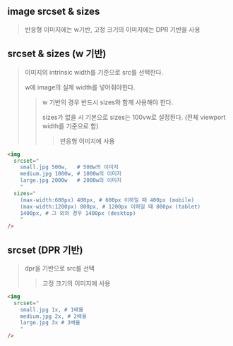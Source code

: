 ## image srcset & sizes

> 반응형 이미지에는 w기반, 고정 크기의 이미지에는 DPR 기반을 사용

## srcset & sizes (w 기반)

> 이미지의 intrinsic width를 기준으로 src를 선택한다.
>
> w에 image의 실제 width를 넣어줘야한다.
>
> > w 기반의 경우 반드시 sizes와 함께 사용해야 한다.
> >
> > sizes가 없을 시 기본으로 sizes는 100vw로 설정된다. (전체 viewport width를 기준으로 함)
> >
> > > 반응형 이미지에 사용

```html
<img
  srcset="
    small.jpg 500w,   # 500w의 이미지
    medium.jpg 1000w, # 1000w의 이미지
    large.jpg 2000w   # 2000w의 이미지
    "
  sizes="
    (max-width:600px) 400px, # 600px 이하일 때 400px (mobile)
    (max-width:1200px) 800px, # 1200px 이하일 때 800px (tablet)
    1400px, # 그 외의 경우 1400px (desktop)
    "
/>
```

## srcset (DPR 기반)

> dpr을 기반으로 src를 선택
>
> > 고정 크기의 이미지에 사용

```html
<img
  srcset="
    small.jpg 1x, # 1배율
    medium.jpg 2x, # 2배율
    large.jpg 3x # 3배율
    "
/>
```
